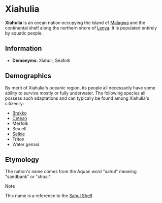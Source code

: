 # Xiahulia

**Xiahulia** is an ocean nation occupying the island of [Malagwa](../ch-1-welcome-to-mote/esterfell/malagwa.md) and the continental shelf along the northern shore of [Lenya](../ch-1-welcome-to-mote/esterfell/lenya/lenya.md). It is populated entirely by aquatic people.

## Information

- **Demonyms:** Xiahuli, Seafolk

## Demographics

By merit of Xiahulia's oceanic region, its people all necessarily have some ability to survive mostly or fully underwater. The following species all possess such adaptations and can typically be found among Xiahulia's citizenry:

- [Brakko](../ch-4-character-options/species/brakko.md)
- [Cetean](../ch-4-character-options/species/cetean/cetean.md)
- Merfolk
- Sea elf
- [Selkie](../ch-4-character-options/species/selkie.md)
- Triton
- Water genasi

## Etymology

The nation's name comes from the Aquan word "sahul" meaning "sandbank" or "shoal".

> [!NOTE]
> This name is a reference to the [Sahul Shelf](https://en.wikipedia.org/wiki/Sahul_Shelf).
